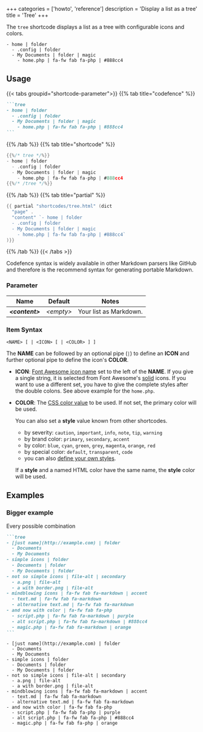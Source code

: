 +++
categories = ['howto', 'reference']
description = 'Display a list as a tree'
title = 'Tree'
+++

The `tree` shortcode displays a list as a tree with configurable icons and colors.

````tree
- home | folder
  - .config | folder
  - My Documents | folder | magic
    - home.php | fa-fw fab fa-php | #888cc4
````

## Usage

{{< tabs groupid="shortcode-parameter">}}
{{% tab title="codefence" %}}

````md
```tree
- home | folder
  - .config | folder
  - My Documents | folder | magic
    - home.php | fa-fw fab fa-php | #888cc4
```
````

{{% /tab %}}
{{% tab title="shortcode" %}}

````go
{{%/* tree */%}}
- home | folder
  - .config | folder
  - My Documents | folder | magic
    - home.php | fa-fw fab fa-php | #888cc4
{{%/* /tree */%}}
````

{{% /tab %}}
{{% tab title="partial" %}}

````go
{{ partial "shortcodes/tree.html" (dict
  "page" .
  "content" `- home | folder
  - .config | folder
  - My Documents | folder | magic
    - home.php | fa-fw fab fa-php | #888cc4`
)}}
````

{{% /tab %}}
{{< /tabs >}}

Codefence syntax is widely available in other Markdown parsers like GitHub and therefore is the recommend syntax for generating portable Markdown.

### Parameter

| Name                  | Default          | Notes       |
|-----------------------|------------------|-------------|
| _**&lt;content&gt;**_ | _&lt;empty&gt;_  | Your list as Markdown. |

### Item Syntax

`<NAME> [ | <ICON> [ | <COLOR> ] ]`

The **NAME** can be followed by an optional pipe (`|`) to define an **ICON** and further optional pipe to define the icon's **COLOR**.

- **ICON**: [Font Awesome icon name](shortcodes/icon#finding-an-icon) set to the left of the **NAME**. If you give a single string, it is selected from Font Awesome's [solid](https://fontawesome.com/icons?d=gallery&s=solid&m=free) icons. If you want to use a different set, you have to give the complete styles after the double colons. See above example for the `home.php`.

- **COLOR**: The [CSS color value](https://developer.mozilla.org/en-US/docs/Web/CSS/color_value) to be used. If not set, the primary color will be used.

  You can also set a **style** value known from other shortcodes.

  - by severity: `caution`, `important`, `info`, `note`, `tip`, `warning`
  - by brand color: `primary`, `secondary`, `accent`
  - by color: `blue`, `cyan`, `green`, `grey`, `magenta`, `orange`, `red`
  - by special color: `default`, `transparent`, `code`
  - you can also [define your own styles](shortcodes/notice#defining-own-styles).

  If a **style** and a named HTML color have the same name, the **style** color will be used.

## Examples

### Bigger example

Every possible combination

````md
```tree
- [just name](http://example.com) | folder
  - Documents
  - My Documents
- simple icons | folder
  - Documents | folder
  - My Documents | folder
- not so simple icons | file-alt | secondary
  - a.png | file-alt
  - a with border.png | file-alt
- mindblowing icons | fa-fw fab fa-markdown | accent
  - text.md | fa-fw fab fa-markdown
  - alternative text.md | fa-fw fab fa-markdown
- and now with color | fa-fw fab fa-php
  - script.php | fa-fw fab fa-markdown | purple
  - alt script.php | fa-fw fab fa-markdown | #888cc4
  - magic.php | fa-fw fab fa-markdown | orange
```
````

````tree
- [just name](http://example.com) | folder
  - Documents
  - My Documents
- simple icons | folder
  - Documents | folder
  - My Documents | folder
- not so simple icons | file-alt | secondary
  - a.png | file-alt
  - a with border.png | file-alt
- mindblowing icons | fa-fw fab fa-markdown | accent
  - text.md | fa-fw fab fa-markdown
  - alternative text.md | fa-fw fab fa-markdown
- and now with color | fa-fw fab fa-php
  - script.php | fa-fw fab fa-php | purple
  - alt script.php | fa-fw fab fa-php | #888cc4
  - magic.php | fa-fw fab fa-php | orange
````
